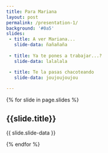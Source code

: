 ```yaml
---
title: Para Mariana
layout: post
permalink: /presentation-1/
background: '#0a5'
slides:
 - title: A ver Mariana...
   slide-data: ñañañaña
     
 - title: Ya te pones a trabajar...?
   slide-data: lalalala

 - title: Te la pasas chacoteando
   slide-data: joujoujoujou
  
---
```


{% for slide in page.slides %}
                    
<section data-background="{% if slide.background %}{{slide.background}}{% else %}{{page.background}}{% endif %}"><h1>{{slide.title}}</h1>{{ slide.slide-data }}</section>
                    
{% endfor %}
    
